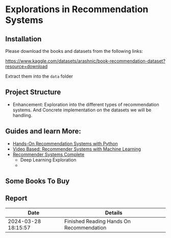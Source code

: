 # Explorations in Recommendation Systems



## Installation

Please download the books and datasets from the following links:

https://www.kaggle.com/datasets/arashnic/book-recommendation-dataset?resource=download

Extract them into the `data` folder 

## Project Structure

- Enhancement: Exploration into the different types of recommendation systems. And Concrete implementation on the datasets we will be handling.


## Guides and learn More:

- [Hands-On Recommendation Systems with Python](https://subscription.packtpub.com/book/data/9781788993753/1/ch01lvl1sec04/types-of-recommender-systems)
- [Video Based: Recommender Systems with Machine Learning](https://subscription.packtpub.com/video/data/9781837631667/p3/video3_1/section-overview)
- [Recommender Systems Complete](https://subscription.packtpub.com/video/programming/9781837632039)
  - Deep Learning Exploration
  - 



## Some Books To Buy

## Report

| Date                | Details                                  |
| ------------------- | ---------------------------------------- |
| 2024-03-28 18:15:57 | Finished Reading Hands On Recommendation |









